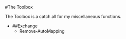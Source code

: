 #The Toolbox

The Toolbox is a catch all for my miscellaneous functions.

- ##Exchange
  - Remove-AutoMapping

